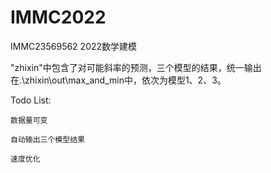 # IMMC2022
IMMC23569562 2022数学建模

"zhixin"中包含了对可能斜率的预测，三个模型的结果，统一输出在.\zhixin\out\max_and_min中，依次为模型1、2、3。



Todo List:

	数据量可变

	自动输出三个模型结果

	速度优化

